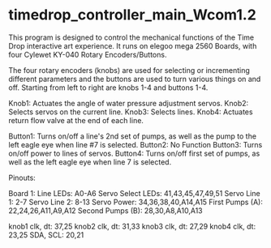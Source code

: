 # timedrop_controller_main_Wcom1.2

This program is designed to control the mechanical functions of the Time Drop interactive art experience. 
It runs on elegoo mega 2560 Boards, with four Cylewet KY-040 Rotary Encoders/Buttons.

The four rotary encoders (knobs) are used for selecting or incrementing different parameters and the buttons are used to turn various things on and off. Starting from left to right are knobs 1-4 and buttons 1-4.

Knob1: Actuates the angle of water pressure adjustment servos.
Knob2: Selects servos on the current line.
Knob3: Selects lines.
Knob4: Actuates return flow valve at the end of each line.

Button1: Turns on/off a line's 2nd set of pumps, as well as the pump to the left eagle eye when line #7 is selected.
Button2: No Function
Button3: Turns on/off power to lines of servos.
Button4: Turns on/off first set of pumps, as well as the left eagle eye when line 7 is selected.

Pinouts:

Board 1: 
Line LEDs:            A0-A6
Servo Select LEDs:    41,43,45,47,49,51
Servo Line 1:         2-7
Servo Line 2:         8-13
Servo Power:          34,36,38,40,A14,A15
First Pumps (A):      22,24,26,A11,A9,A12
Second Pumps (B):     28,30,A8,A10,A13

knob1 clk, dt:        37,25
knob2 clk, dt:        31,33
knob3 clk, dt:        27,29
knob4 clk, dt:        23,25
SDA, SCL:             20,21




